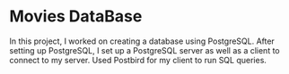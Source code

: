 # Movies DataBase
In this project, I worked on creating a database using PostgreSQL. After setting up PostgreSQL, I set up a PostgreSQL server as well as a client to connect to my server. Used Postbird for my client to run  SQL queries.
